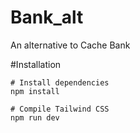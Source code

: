 # Bank_alt
An alternative to Cache Bank

#Installation
```
# Install dependencies
npm install

# Compile Tailwind CSS
npm run dev
```
